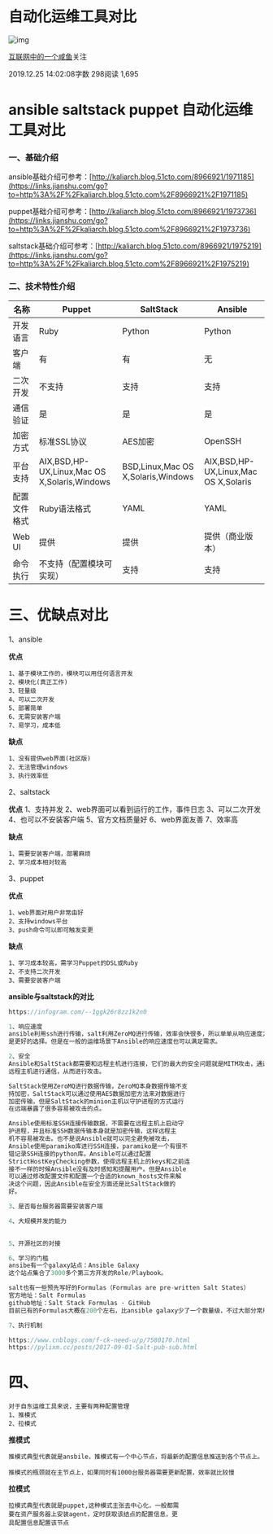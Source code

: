 # 自动化运维工具对比

![img](https://upload.jianshu.io/users/upload_avatars/18861860/eb223ab6-b1ff-4a66-bef8-e79a173a28b5.jpg?imageMogr2/auto-orient/strip|imageView2/1/w/96/h/96/format/webp)

[互联网中的一个咸鱼](https://www.jianshu.com/u/436e0d1882f7)关注

2019.12.25 14:02:08字数 298阅读 1,695

# ansible saltstack puppet 自动化运维工具对比

### 一、基础介绍

ansible基础介绍可参考：[http://kaliarch.blog.51cto.com/8966921/1971185](https://links.jianshu.com/go?to=http%3A%2F%2Fkaliarch.blog.51cto.com%2F8966921%2F1971185)

puppet基础介绍可参考：[http://kaliarch.blog.51cto.com/8966921/1973736](https://links.jianshu.com/go?to=http%3A%2F%2Fkaliarch.blog.51cto.com%2F8966921%2F1973736)

saltstack基础介绍可参考：[http://kaliarch.blog.51cto.com/8966921/1975219](https://links.jianshu.com/go?to=http%3A%2F%2Fkaliarch.blog.51cto.com%2F8966921%2F1975219)

### 二、技术特性介绍

| 名称         | Puppet                                       | SaltStack                          | Ansible                              |
| ------------ | -------------------------------------------- | ---------------------------------- | ------------------------------------ |
| 开发语言     | Ruby                                         | Python                             | Python                               |
| 客户端       | 有                                           | 有                                 | 无                                   |
| 二次开发     | 不支持                                       | 支持                               | 支持                                 |
| 通信验证     | 是                                           | 是                                 | 是                                   |
| 加密方式     | 标准SSL协议                                  | AES加密                            | OpenSSH                              |
| 平台支持     | AIX,BSD,HP-UX,Linux,Mac OS X,Solaris,Windows | BSD,Linux,Mac OS X,Solaris,Windows | AIX,BSD,HP-UX,Linux,Mac OS X,Solaris |
| 配置文件格式 | Ruby语法格式                                 | YAML                               | YAML                                 |
| Web UI       | 提供                                         | 提供                               | 提供（商业版本）                     |
| 命令执行     | 不支持（配置模块可实现）                     | 支持                               | 支持                                 |

# 三、优缺点对比

1、ansible

**优点**

```undefined
1、基于模块工作的，模块可以用任何语言开发
2、模块化(真正工作)
3、轻量级
4、可以二次开发
5、部署简单
6、无需安装客户端
7、易学习，成本低
```

**缺点**

```undefined
1、没有提供web界面(社区版)
2、无法管理windows
3、执行效率低
```

2、saltstack

**优点**
1、支持并发
2、web界面可以看到运行的工作，事件日志
3、可以二次开发
4、也可以不安装客户端
5、官方文档质量好
6、web界面友善
7、效率高

**缺点**

```undefined
1、需要安装客户端，部署麻烦
2、学习成本相对较高
```

3、puppet

**优点**

```undefined
1、web界面对用户非常由好
2、支持windows平台
3、push命令可以即可触发变更
```

**缺点**

```undefined
1、学习成本较高，需学习Puppet的DSL或Ruby
2、不支持二次开发
3、需要安装客户端
```

**ansible与saltstack的对比**

```cpp
https://infogram.com/--1ggk26r8zz1k2n0

1、响应速度
ansible利用ssh进行传输，salt利用ZeroMQ进行传输，效率会快很多，所以单单从响应速度方面考虑SaltStack会
是更好的选择。但是在一般的运维场景下Ansible的响应速度也可以满足需求。

2、安全
Ansible和SaltStack都需要和远程主机进行连接，它们的最大的安全问题就是MITM攻击，通过伪装成Master主机和
远程主机进行通信，从而进行攻击。

SaltStack使用ZeroMQ进行数据传输，ZeroMQ本身数据传输不支
持加密，SaltStack可以通过使用AES数据加密方法来对数据进行
加密传输，但是SaltStack的minion主机以守护进程的方式运行
在远端暴露了很多容易被攻击的点。

Ansible使用标准SSH连接传输数据，不需要在远程主机上启动守
护进程，并且标准SSH数据传输本身就是加密传输，这样远程主
机不容易被攻击。也不是说Ansible就可以完全避免被攻击，
Ansible使用paramiko库进行SSH连接，paramiko是一个有很不
错记录SSH连接的python库。Ansible可以通过配置
StrictHostKeyChecking参数，使得远程主机上的keys和之前连
接不一样的时候Ansible没有及时感知和提醒用户。但是Ansible
可以通过修改配置文件和配置一个合适的known_hosts文件来解
决这个问题，因此Ansible在安全方面还是比SaltStack做的
好。

3、是否每台服务器需要安装客户端

4、大规模并发的能力

    
5、开源社区的对接

6、学习的门槛
ansibe有一个galaxy站点：Ansible Galaxy
这个站点集合了3000多个第三方开发的Role/Playbook。

salt也有一些预先写好的Formulas（Formulas are pre-written Salt States）
官方地址：Salt Formulas
github地址：Salt Stack Formulas · GitHub
目前已有的Formulas大概在200个左右，比ansible galaxy少了一个数量级，不过大部分常用软件也覆盖到了。

7、执行机制

https://www.cnblogs.com/f-ck-need-u/p/7580170.html
https://pylixm.cc/posts/2017-09-01-Salt-pub-sub.html
```

# 四、

```undefined
对于自东运维工具来说，主要有两种配置管理
1、推模式
2、拉模式
```

**推模式**

```undefined
推模式典型代表就是ansbile，推模式有一个中心节点，将最新的配置信息推送到各个节点上。

推模式的瓶颈就在主节点上，如果同时有1000台服务器需要更新配置，效率就比较慢
```

**拉模式**

```undefined
拉模式典型代表就是puppet,这种模式主张去中心化，一般都需
要在资产服务器上安装agent，定时获取该结点的配置信息，更
具配置信息配置该节点
```

